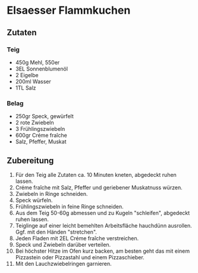 # Elsaesser Flammkuchen

## Zutaten

### Teig

- 450g Mehl, 550er
- 3EL Sonnenblumenöl
- 2 Eigelbe
- 200ml Wasser
- 1TL Salz

### Belag

- 250gr Speck, gewürfelt
- 2 rote Zwiebeln
- 3 Frühlingszwiebeln
- 600gr Créme fraîche
- Salz, Pfeffer, Muskat

## Zubereitung

1. Für den Teig alle Zutaten ca. 10 Minuten kneten, abgedeckt ruhen lassen.
1. Créme fraîche mit Salz, Pfeffer und geriebener Muskatnuss würzen.
1. Zwiebeln in Ringe schneiden.
1. Speck würfeln.
1. Frühlingszwiebeln in feine Ringe schneiden.
1. Aus dem Teig 50-60g abmessen und zu Kugeln "schleifen", abgedeckt ruhen lassen.
1. Teiglinge auf einer leicht bemehlten Arbeitsfläche hauchdünn ausrollen. Ggf. mit den Händen "stretchen".
1. Jeden Fladen mit 2EL Créme fraîche verstreichen.
1. Speck und Zwiebeln darüber verteilen.
1. Bei höchster Hitze im Ofen kurz backen, am besten geht das mit einem Pizzastein oder Pizzastahl und einem Pizzaschieber.
1. Mit den Lauchzwiebelringen garnieren.